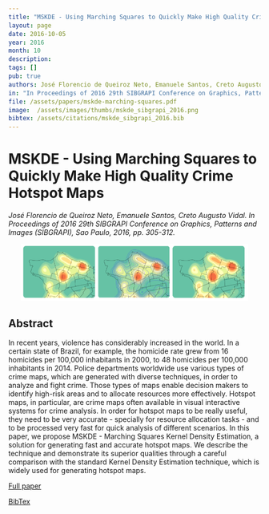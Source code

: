 ```yaml
---
title: "MSKDE - Using Marching Squares to Quickly Make High Quality Crime Hotspot Maps"
layout: page
date: 2016-10-05
year: 2016
month: 10
description:
tags: []
pub: true
authors: José Florencio de Queiroz Neto, Emanuele Santos, Creto Augusto Vidal
in: "In Proceedings of 2016 29th SIBGRAPI Conference on Graphics, Patterns and Images (SIBGRAPI), Sao Paulo, 2016, pp. 305-312"
file: /assets/papers/mskde-marching-squares.pdf
image:  /assets/images/thumbs/mskde_sibgrapi_2016.png
bibtex: /assets/citations/mskde_sibgrapi_2016.bib
---
```


# MSKDE - Using Marching Squares to Quickly Make High Quality Crime Hotspot Maps

*José Florencio de Queiroz Neto, Emanuele Santos, Creto Augusto Vidal. In Proceedings of 2016 29th SIBGRAPI Conference on Graphics, Patterns and Images (SIBGRAPI), Sao Paulo, 2016, pp. 305-312.*

<center><img src="/assets/images/thumbs/mskde_sibgrapi_2016.png" style="width: 90%;" /></center>

## Abstract

In recent years, violence has considerably increased
in the world. In a certain state of Brazil, for example, the
homicide rate grew from 16 homicides per 100,000 inhabitants
in 2000, to 48 homicides per 100,000 inhabitants in 2014. Police
departments worldwide use various types of crime maps, which
are generated with diverse techniques, in order to analyze and
fight crime. Those types of maps enable decision makers to
identify high-risk areas and to allocate resources more effectively.
Hotspot maps, in particular, are crime maps often available
in visual interactive systems for crime analysis. In order for
hotspot maps to be really useful, they need to be very accurate -
specially for resource allocation tasks - and to be processed very
fast for quick analysis of different scenarios. In this paper, we
propose MSKDE - Marching Squares Kernel Density Estimation,
a solution for generating fast and accurate hotspot maps. We
describe the technique and demonstrate its superior qualities
through a careful comparison with the standard Kernel Density
Estimation technique, which is widely used for generating hotspot
maps.

[Full paper](/assets/papers/mskde-marching-squares.pdf)

[BibTex](/assets/citations/mskde_sibgrapi_2016.bib)